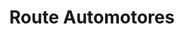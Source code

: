 ---
title: "Route Automotores"
url: /ciudad-autonoma-de-buenos-aires/route-automotores/
shop: coche
---